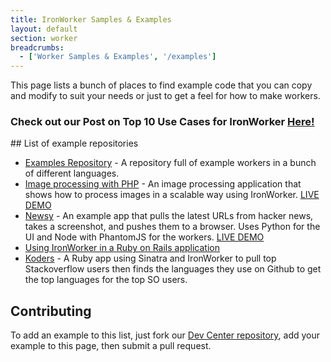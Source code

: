 ```yaml
---
title: IronWorker Samples & Examples
layout: default
section: worker
breadcrumbs:
  - ['Worker Samples & Examples', '/examples']
---
```


This page lists a bunch of places to find example code that you can copy and modify to suit your needs or just to get
a feel for how to make workers.
<h3><strong>Check out our Post on Top 10 Use Cases for IronWorker <a href="http://blog.iron.io/2014/02/top-10-uses-of-ironworker.html">Here!</a></strong></h3>
## List of example repositories

- [Examples Repository](https://github.com/iron-io/iron_worker_examples) - A repository full of example workers in a bunch of different languages.
- [Image processing with PHP](https://github.com/rkononov/php_example) - An image processing application that shows how to process images in a scalable way using IronWorker. [LIVE DEMO](http://iron-processing.herokuapp.com/)
- [Newsy](https://github.com/paddyforan/newsy) - An example app that pulls the latest URLs from hacker news, takes a screenshot, and pushes them to a
browser. Uses Python for the UI and Node with PhantomJS for the workers. [LIVE DEMO](http://iron-ehd.appspot.com/)
- [Using IronWorker in a Ruby on Rails application](https://github.com/iron-io/iron_worker_rails_example)
- [Koders](https://github.com/iron-io/koders) - A Ruby app using Sinatra and IronWorker to pull top Stackoverflow users then finds the languages they use on Github to get the top languages for the top SO users.

## Contributing

To add an example to this list, just fork our [Dev Center repository](https://github.com/iron-io/docs),
add your example to this page, then submit a pull request.
